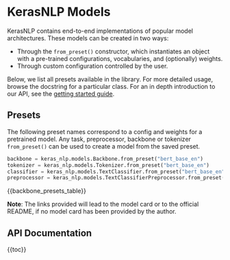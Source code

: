 # KerasNLP Models

KerasNLP contains end-to-end implementations of popular model architectures.
These models can be created in two ways:

- Through the `from_preset()` constructor, which instantiates an object with
  a pre-trained configurations, vocabularies, and (optionally) weights.
- Through custom configuration controlled by the user.

Below, we list all presets available in the library. For more detailed usage,
browse the docstring for a particular class. For an in depth introduction
to our API, see the [getting started guide](/guides/keras_nlp/getting_started/).

## Presets

The following preset names correspond to a config and weights for a pretrained
model. Any task, preprocessor, backbone or tokenizer `from_preset()` can be used
to create a model from the saved preset.

```python
backbone = keras_nlp.models.Backbone.from_preset("bert_base_en")
tokenizer = keras_nlp.models.Tokenizer.from_preset("bert_base_en")
classifier = keras_nlp.models.TextClassifier.from_preset("bert_base_en", num_classes=2)
preprocessor = keras_nlp.models.TextClassifierPreprocessor.from_preset("bert_base_en")
```

{{backbone_presets_table}}

**Note**: The links provided will lead to the model card or to the official README,
if no model card has been provided by the author.

## API Documentation

{{toc}}
